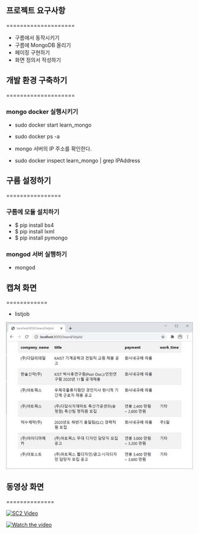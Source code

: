 ## 프로젝트 요구사항
====================
* 구름에서 동작시키기
* 구름에 MongoDB 올리기
* 페이징 구현하기
* 화면 정의서 작성하기

## 개발 환경 구축하기
====================
### mongo docker 실행시키기

* sudo docker start learn_mongo
* sudo docker ps -a

* mongo 서버의 IP 주소를 확인한다.
* sudo docker inspect learn_mongo | grep IPAddress

## 구름 설정하기
================
### 구름에 모듈 설치하기

* $ pip install bs4
* $ pip install lxml
* $ pip install pymongo

### mongod 서버 실행하기

* mongod

## 캡쳐 화면
============
* listjob
<img src="./images/listjob.jpg">

## 동영상 화면
==============

[![SC2 Video](https://img.youtube.com/vi/h7cqREN1ITQ/hqdefault.jpg)](https://youtu.be/h7cqREN1ITQ)

[![Watch the video](https://img.youtube.com/vi/h7cqREN1ITQ/hqdefault.jpg)](https://youtu.be/h7cqREN1ITQ)
